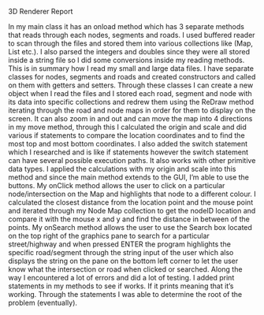 3D Renderer
Report

In my main class it has an onload method which has 3 separate methods that reads through each nodes, segments and roads. I used buffered reader to scan through the files and stored them into various collections like (Map, List etc.).  I also parsed the integers and doubles since they were all stored inside a string file so I did some conversions inside my reading methods. This is in summary how I read my small and large data files. 
I have separate classes for nodes, segments and roads and created constructors and called on them with getters and setters. Through these classes I can create a new object when I read the files and I stored each road, segment and node with its data into specific collections and redrew them using the ReDraw method iterating through the road and node maps in order for them to display on the screen. 
It can also zoom in and out and can move the map into 4 directions in my move method, through this I calculated the origin and scale and did various if statements to compare the location coordinates and to find the most top and most bottom coordinates. I also added the switch statement which I researched and is like if statements however the switch statement can have several possible execution paths. It also works with other primitive data types. I applied the calculations with my origin and scale into this method and since the main method extends to the GUI, I’m able to use the buttons. 
My onClick method allows the user to click on a particular node/intersection on the Map and highlights that node to a different colour. I calculated the closest distance from the location point and the mouse point and iterated through my Node Map collection to get the nodeID location and compare it with the mouse x and y and find the distance in between of the points.
My onSearch method allows the user to use the Search box located on the top right of the graphics pane to search for a particular street/highway and when pressed ENTER the program highlights the specific road/segment through the string input of the user which also displays the string on the pane on the bottom left corner to let the user know what the intersection or road when clicked or searched.
Along the way I encountered a lot of errors and did a lot of testing. I added print statements in my methods to see if works. If it prints meaning that it’s working. Through the statements I was able to determine the root of the problem (eventually).





